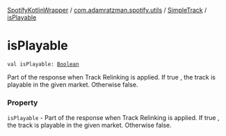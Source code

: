 [SpotifyKotlinWrapper](../../index.md) / [com.adamratzman.spotify.utils](../index.md) / [SimpleTrack](index.md) / [isPlayable](./is-playable.md)

# isPlayable

`val isPlayable: `[`Boolean`](https://kotlinlang.org/api/latest/jvm/stdlib/kotlin/-boolean/index.html)

Part of the response when Track Relinking is applied. If true ,
the track is playable in the given market. Otherwise false.

### Property

`isPlayable` - Part of the response when Track Relinking is applied. If true ,
the track is playable in the given market. Otherwise false.